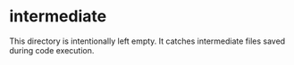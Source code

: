 # intermediate

This directory is intentionally left empty. It catches intermediate files saved during code execution.
